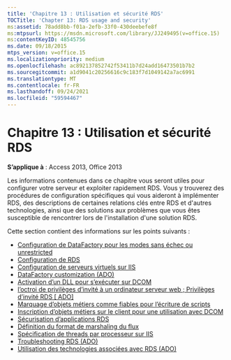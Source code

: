 ```yaml
---
title: 'Chapitre 13 : Utilisation et sécurité RDS'
TOCTitle: 'Chapter 13: RDS usage and security'
ms:assetid: 78add8bb-f01a-2efb-33f0-430deebefe8f
ms:mtpsurl: https://msdn.microsoft.com/library/JJ249495(v=office.15)
ms:contentKeyID: 48545756
ms.date: 09/18/2015
mtps_version: v=office.15
ms.localizationpriority: medium
ms.openlocfilehash: ac892137852742f53411b7d24add16473501b7b2
ms.sourcegitcommit: a1d9041c20256616c9c183f7d1049142a7ac6991
ms.translationtype: MT
ms.contentlocale: fr-FR
ms.lasthandoff: 09/24/2021
ms.locfileid: "59594467"
---
```

# <a name="chapter-13-rds-usage-and-security"></a>Chapitre 13 : Utilisation et sécurité RDS

**S’applique à** : Access 2013, Office 2013

Les informations contenues dans ce chapitre vous seront utiles pour configurer votre serveur et exploiter rapidement RDS. Vous y trouverez des procédures de configuration spécifiques qui vous aideront à implémenter RDS, des descriptions de certaines relations clés entre RDS et d'autres technologies, ainsi que des solutions aux problèmes que vous êtes susceptible de rencontrer lors de l'installation d'une solution RDS.

Cette section contient des informations sur les points suivants :

- [Configuration de DataFactory pour les modes sans échec ou unrestricted](configuring-datafactory-for-safe-or-unrestricted-modes.md)
- [Configuration de RDS](configuring-rds.md)
- [Configuration de serveurs virtuels sur IIS](configuring-virtual-servers-on-iis.md)
- [DataFactory customization (ADO)](datafactory-customization.md)
- [Activation d’un DLL pour s’exécuter sur DCOM](enabling-a-dll-to-run-on-dcom.md)
- [l’octroi de privilèges d’invité à un ordinateur serveur web ; Privilèges d’invité RDS \[ ADO\]](granting-guest-privileges-to-a-web-server-computer;-rds-guest-privileges.md)
- [Marquage d’objets métiers comme fiables pour l’écriture de scripts](marking-business-objects-as-safe-for-scripting.md)
- [Inscription d’objets métiers sur le client pour une utilisation avec DCOM](registering-business-objects-on-the-client-for-use-with-dcom.md)
- [Sécurisation d’applications RDS](securing-rds-applications.md)
- [Définition du format de marshaling du flux](setting-dcom-stream-marshaling-format.md)
- [Spécification de threads par processeur sur IIS](specifying-threads-per-processor-on-iis.md)
- [Troubleshooting RDS (ADO)](troubleshooting-rds.md)
- [Utilisation des technologies associées avec RDS (ADO)](using-related-technologies-with-rds.md)














